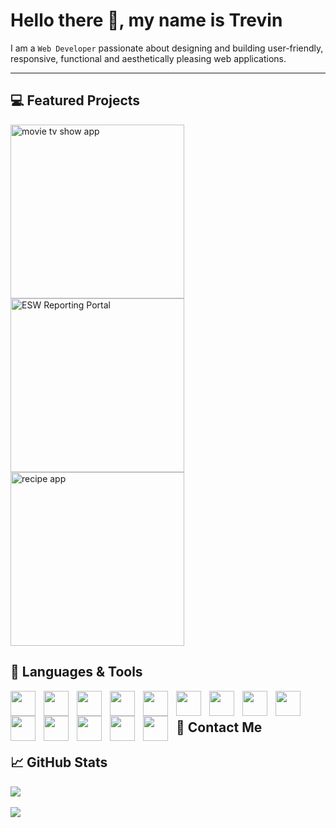 # Hello there 👋, my name is Trevin

<p>I am a <code>Web Developer</code> passionate about designing and building user-friendly, responsive, functional and aesthetically pleasing web applications. </p>
<hr> 

## 💻 Featured Projects

<p align="left">
   <a href="https://github.com/trevinshu/movietvapp"><img width="278" src="https://denvercoder1-github-readme-stats.vercel.app/api/pin/?username=trevinshu&repo=movietvapp&title_color=70a5fd&icon_color=bf91f3&text_color=38bdae&bg_color=1a1b27&show_icons=false" alt="movie tv show app"/></a> 
   <a href="https://github.com/trevinshu/ESW-Reporting-Portal-Scrubbed"><img width="278" src="https://denvercoder1-github-readme-stats.vercel.app/api/pin/?username=trevinshu&repo=ESW-Reporting-Portal-Scrubbed&title_color=70a5fd&icon_color=bf91f3&text_color=38bdae&bg_color=1a1b27&show_icons=false" alt="ESW Reporting Portal" /></a> 
   <a href="https://github.com/trevinshu/recipeapp"><img width="278" src="https://denvercoder1-github-readme-stats.vercel.app/api/pin/?username=trevinshu&repo=recipeapp&title_color=70a5fd&icon_color=bf91f3&text_color=38bdae&bg_color=1a1b27&show_icons=false" alt="recipe app" /></a>
</p>

## 🧰 Languages & Tools
<p>
   <img align="left" width="40px" style="padding-right:10px;" src="https://cdn.jsdelivr.net/gh/devicons/devicon/icons/html5/html5-plain.svg" /> 
   <img align="left" width="40px" style="padding-right:10px;" src="https://cdn.jsdelivr.net/gh/devicons/devicon/icons/css3/css3-plain.svg" />  
   <img align="left" width="40px" style="padding-right:10px;" src="https://cdn.jsdelivr.net/gh/devicons/devicon/icons/javascript/javascript-plain.svg" /> 
   <img align="left" width="40px" style="padding-right:10px;" src="https://cdn.jsdelivr.net/gh/devicons/devicon/icons/sass/sass-original.svg" /> 
   <img align="left" width="40px" style="padding-right:10px;" src="https://cdn.jsdelivr.net/gh/devicons/devicon/icons/php/php-plain.svg" /> 
   <img align="left" width="40px" style="padding-right:10px;" src="https://cdn.jsdelivr.net/gh/devicons/devicon/icons/csharp/csharp-plain.svg" /> 
   <img align="left" width="40px" style="padding-right:10px;" src="https://cdn.jsdelivr.net/gh/devicons/devicon/icons/mysql/mysql-original-wordmark.svg" /> 
   <img align="left" width="40px" style="padding-right:10px;" src="https://cdn.jsdelivr.net/gh/devicons/devicon/icons/tailwindcss/tailwindcss-original-wordmark.svg" /> 
   <img align="left" width="40px" style="padding-right:10px;" src="https://cdn.jsdelivr.net/gh/devicons/devicon/icons/bootstrap/bootstrap-plain-wordmark.svg" /> 
   <img align="left" width="40px" style="padding-right:10px;" src="https://cdn.jsdelivr.net/gh/devicons/devicon/icons/npm/npm-original-wordmark.svg" /> 
   <img align="left" width="40px" style="padding-right:10px;" src="https://cdn.jsdelivr.net/gh/devicons/devicon/icons/git/git-original-wordmark.svg" /> 
   <img align="left" width="40px" style="padding-right:10px;" src="https://cdn.jsdelivr.net/gh/devicons/devicon/icons/github/github-original-wordmark.svg" /> 
   <img align="left" width="40px" style="padding-right:10px;" src="https://cdn.jsdelivr.net/gh/devicons/devicon/icons/vscode/vscode-original.svg" /> 
   <img align="left" width="40px" style="padding-right:10px;" src="https://cdn.jsdelivr.net/gh/devicons/devicon/icons/figma/figma-original.svg" /> 
 </p>
 
 <br />

## 📲 Contact Me

## 📈 GitHub Stats

<p align="left"> 
   <a href="https://github.com/DenverCoder1/github-readme-streak-stats">
      <img src="https://streak-stats.demolab.com?user=trevinshu&theme=tokyonight" style="margin-right:1rem;"/>
   </a> 
 <br><br>
   <a href="https://github.com/anuraghazra/github-readme-stats"> 
      <img src="https://github-readme-stats.vercel.app/api/top-langs/?username=trevinshu&layout=compact&theme=tokyonight"/>
   </a>
</p>
